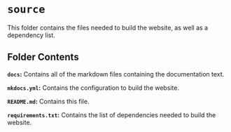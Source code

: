 # `source`

This folder contains the files needed to build the website, as well as a dependency list.

## Folder Contents

**`docs`:** Contains all of the markdown files containing the documentation text.

**`mkdocs.yml`:** Contains the configuration to build the website.

**`README.md`:** Contains this file.

**`requirements.txt`:** Contains the list of dependencies needed to build the website.